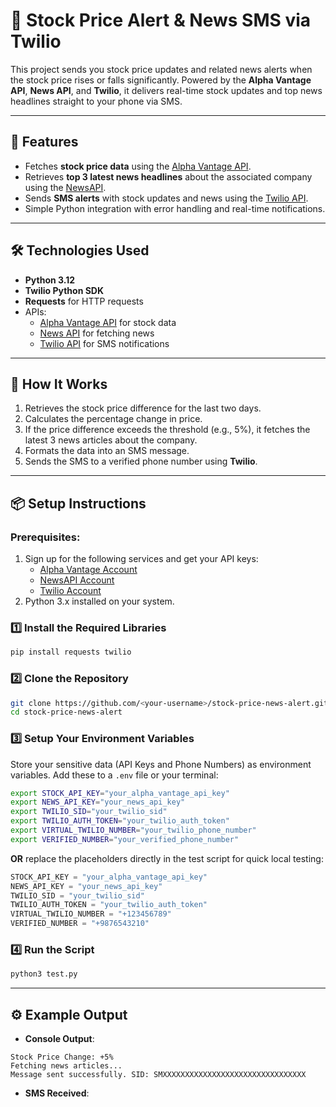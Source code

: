 # 📱 Stock Price Alert & News SMS via Twilio

This project sends you stock price updates and related news alerts when the stock price rises or falls significantly. Powered by the **Alpha Vantage API**, **News API**, and **Twilio**, it delivers real-time stock updates and top news headlines straight to your phone via SMS.

---

## 🚀 Features

- Fetches **stock price data** using the [Alpha Vantage API](https://www.alphavantage.co/).
- Retrieves **top 3 latest news headlines** about the associated company using the [NewsAPI](https://newsapi.org/).
- Sends **SMS alerts** with stock updates and news using the [Twilio API](https://www.twilio.com/).
- Simple Python integration with error handling and real-time notifications.

---

## 🛠️ Technologies Used
- **Python 3.12**
- **Twilio Python SDK**
- **Requests** for HTTP requests
- APIs:
  - [Alpha Vantage API](https://www.alphavantage.co/) for stock data
  - [News API](https://newsapi.org/) for fetching news
  - [Twilio API](https://www.twilio.com/) for SMS notifications

---

## 📝 How It Works
1. Retrieves the stock price difference for the last two days.
2. Calculates the percentage change in price.
3. If the price difference exceeds the threshold (e.g., 5%), it fetches the latest 3 news articles about the company.
4. Formats the data into an SMS message.
5. Sends the SMS to a verified phone number using **Twilio**.

---

## 📦 Setup Instructions

### Prerequisites:
1. Sign up for the following services and get your API keys:
   - [Alpha Vantage Account](https://www.alphavantage.co/)
   - [NewsAPI Account](https://newsapi.org/)
   - [Twilio Account](https://www.twilio.com/console)
2. Python 3.x installed on your system.

### 1️⃣ Install the Required Libraries
```bash
pip install requests twilio
```

### 2️⃣ Clone the Repository
```bash
git clone https://github.com/<your-username>/stock-price-news-alert.git
cd stock-price-news-alert
```

### 3️⃣ Setup Your Environment Variables
Store your sensitive data (API Keys and Phone Numbers) as environment variables. Add these to a `.env` file or your terminal:
```bash
export STOCK_API_KEY="your_alpha_vantage_api_key"
export NEWS_API_KEY="your_news_api_key"
export TWILIO_SID="your_twilio_sid"
export TWILIO_AUTH_TOKEN="your_twilio_auth_token"
export VIRTUAL_TWILIO_NUMBER="your_twilio_phone_number"
export VERIFIED_NUMBER="your_verified_phone_number"
```

**OR** replace the placeholders directly in the test script for quick local testing:
```python
STOCK_API_KEY = "your_alpha_vantage_api_key"
NEWS_API_KEY = "your_news_api_key"
TWILIO_SID = "your_twilio_sid"
TWILIO_AUTH_TOKEN = "your_twilio_auth_token"
VIRTUAL_TWILIO_NUMBER = "+123456789"
VERIFIED_NUMBER = "+9876543210"
```

### 4️⃣ Run the Script
```bash
python3 test.py
```

---

## ⚙️ Example Output

- **Console Output**:
```plaintext
Stock Price Change: +5%
Fetching news articles...
Message sent successfully. SID: SMXXXXXXXXXXXXXXXXXXXXXXXXXXXXXXXX
```

- **SMS Received**:

